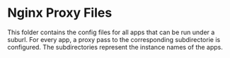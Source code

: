 # Nginx Proxy Files

This folder contains the config files for all apps that can be run under a suburl. 
For every app, a proxy pass to the corresponding subdirectorie is configured.
The subdirectories represent the instance names of the apps.
